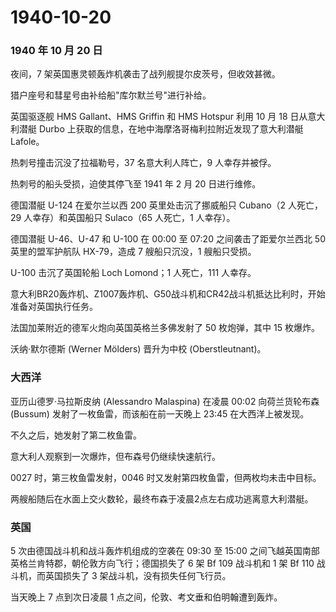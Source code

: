 # 1940-10-20

### 1940 年 10 月 20 日

夜间，7 架英国惠灵顿轰炸机袭击了战列舰提尔皮茨号，但收效甚微。

猎户座号和彗星号由补给船"库尔默兰号"进行补给。

英国驱逐舰 HMS Gallant、HMS Griffin 和 HMS Hotspur 利用 10 月 18
日从意大利潜艇 Durbo
上获取的信息，在地中海摩洛哥梅利拉附近发现了意大利潜艇 Lafole。

热刺号撞击沉没了拉福勒号，37 名意大利人阵亡，9 人幸存并被俘。

热刺号的船头受损，迫使其停飞至 1941 年 2 月 20 日进行维修。

德国潜艇 U-124 在爱尔兰以西 200 英里处击沉了挪威船只 Cubano（2
人死亡，29 人幸存）和英国船只 Sulaco（65 人死亡，1 人幸存）。

德国潜艇 U-46、U-47 和 U-100 在 00:00 至 07:20 之间袭击了距爱尔兰西北 50
英里的盟军护航队 HX-79，造成 7 艘船只沉没，1 艘船只受损。

U-100 击沉了英国轮船 Loch Lomond；1 人死亡，111 人幸存。

意大利BR20轰炸机、Z1007轰炸机、G50战斗机和CR42战斗机抵达比利时，开始准备对英国执行任务。

法国加莱附近的德军火炮向英国英格兰多佛发射了 50 枚炮弹，其中 15 枚爆炸。

沃纳·默尔德斯 (Werner Mölders) 晋升为中校 (Oberstleutnant)。

### 大西洋

亚历山德罗·马拉斯皮纳 (Alessandro Malaspina) 在凌晨 00:02 向荷兰货轮布森
(Bussum) 发射了一枚鱼雷，而该船在前一天晚上 23:45 在大西洋上被发现。

不久之后，她发射了第二枚鱼雷。

意大利人观察到一次爆炸，但布森号仍继续快速航行。

0027 时，第三枚鱼雷发射，0046 时又发射第四枚鱼雷，但两枚均未击中目标。

两艘船随后在水面上交火数轮，最终布森于凌晨2点左右成功逃离意大利潜艇。

### 英国

5 次由德国战斗机和战斗轰炸机组成的空袭在 09:30 至 15:00
之间飞越英国南部英格兰肯特郡，朝伦敦方向飞行；德国损失了 6 架 Bf 109
战斗机和 1 架 Bf 110 战斗机，而英国损失了 3
架战斗机，没有损失任何飞行员。

当天晚上 7 点到次日凌晨 1 点之间，伦敦、考文垂和伯明翰遭到轰炸。